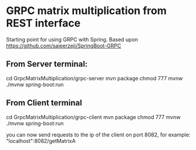# GRPC matrix multiplication from REST interface
Starting point for using GRPC with Spring. Based upon https://github.com/sajeerzeji/SpringBoot-GRPC

## From Server terminal:
cd GrpcMatrixMultiplication/grpc-server
mvn package
chmod 777 mvnw
./mvnw spring-boot:run

## From Client terminal
cd GrpcMatrixMultiplication/grpc-client
mvn package
chmod 777 mvnw
./mvnw spring-boot:run

you can now send requests to the ip of the client on port 8082, for example:
"localhost":8082/getMatrixA
